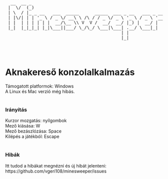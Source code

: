 
<body>
  <pre>
  __  __ _                                                   
 |  \/  (_)                                                  
 | \  / |_ _ __   ___  _____      _____  ___ _ __   ___ _ __ 
 | |\/| | | '_ \ / _ \/ __\ \ /\ / / _ \/ _ \ '_ \ / _ \ '__|
 | |  | | | | | |  __/\__ \\ V  V /  __/  __/ |_) |  __/ |   
 |_|  |_|_|_| |_|\___||___/ \_/\_/ \___|\___| .__/ \___|_|   
                                            | |              
                                            |_|              
  </pre>
  <br>
  <h1>Aknakereső konzolalkalmazás</h1>
  Támogatott platformok: Windows<br>
  A Linux és Mac verzió még hibás.<br>
  <br>
  <h3>Irányítás</h3>
  Kurzor mozgatás: nyílgombok<br>
  Mező kiásása: W<br>
  Mező bezászlózása: Space<br>
  Kilépés a játékból: Escape<br>
  <br>
  <h3>Hibák</h3>
  Itt tudod a hibákat megnézni és új hibát jelenteni: https://github.com/vgeri108/minesweeper/issues 
</body>
</html>
